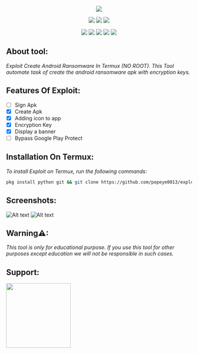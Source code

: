 <!-- Exploit -->

<p align="center">  <img src="https://github.com/popeye0013/Exploit/raw/main/Resources/Exploit.png">
</p>


<p align="center">
  <img src="https://img.shields.io/badge/Author-popeye0013-blue?style=for-the-badge">
  <img src="https://img.shields.io/badge/Maintained%3F-Yes-lightblue?style=for-the-badge">
  <img src="https://img.shields.io/badge/Written%20In-Python-darkcyan?style=for-the-badge"/>
</p>


<p align="center">
  <img src="https://img.shields.io/badge/Version-1.5-green?style=for-the-badge">
  <img src="https://img.shields.io/github/license/popeye0013/exploit?style=for-the-badge">
  <img src="https://img.shields.io/github/stars/popeye0013/exploit?style=for-the-badge">
  <img src="https://img.shields.io/github/issues/popeye0013/exploit?color=red&style=for-the-badge">
  <img src="https://img.shields.io/github/forks/popeye0013/exploit?color=teal&style=for-the-badge">
</p>


## About tool:

*Exploit Create Android Ransomware In Termux (NO ROOT).*
*This Tool automate task of create the android ransomware apk with encryption keys.*

## Features Of Exploit:
- [ ] Sign Apk
- [x] Create Apk
- [x] Adding icon to app
- [x] Encryption Key
- [x] Display a banner
- [ ] Bypass Google Play Protect

## Installation On Termux:

*To install Exploit on Termux, run the following commands:*
```bash
pkg install python git && git clone https://github.com/popeye0013/exploit && cd exploit && chmod+ x install.sh && bash install.sh && python exploit.py
```

## Screenshots:

![Alt text](https://github.com/popeye0013/Exploit/raw/main/Resources/Screenshot_01.png)
![Alt text](https://github.com/popeye0013/Exploit/raw/main/Resources/Screenshot_02.png)

## Warning⚠:
*This tool is only for educational purpose. If you use this tool for other purposes except education we 
will not be responsible in such cases.*


## Support:

<p align="vertical"><a href="https://paypal.me/popeye0013"><img src="https://github.com/aha999/DonateButtons/blob/1371730702589476cbd31790685ded66857a1f08/Paypal.png" width="175"></a></p>
